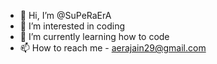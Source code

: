 - 👋 Hi, I’m @SuPeRaErA
- 👀 I’m interested in coding
- 🌱 I’m currently learning how to code
- 📫 How to reach me - aerajain29@gmail.com

<!---
SuPeRaErA/SuPeRaErA is a ✨ special ✨ repository because its `README.md` (this file) appears on your GitHub profile.
You can click the Preview link to take a look at your changes.
--->
